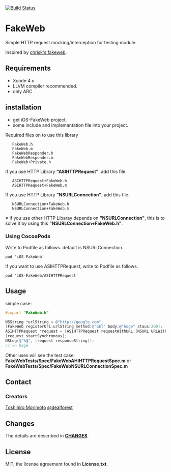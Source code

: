 [![Build Status](https://secure.travis-ci.org/dealforest/iOS-FakeWeb.png)](http://travis-ci.org/dealforest/iOS-FakeWeb)

# FakeWeb
Simple HTTP request mocking/interception for testing module.

Inspired by [chrisk's fakeweb][1].

## Requirements

* Xcode 4.x
* LLVM compiler recommended.
* only ARC

## installation

* get iOS-FakeWeb project.
* some include and implemantation file into your project.

Required files on to use this library

       FakeWeb.h
       FakeWeb.m
       FakeWebResponder.h
       FakeWebResponder.m
       FakeWeb+Private.h

If you use  HTTP Library __"ASIHTTPRequest"__, add this file.

       ASIHTTPRequest+FakeWeb.h
       ASIHTTPRequest+FakeWeb.m

If you use  HTTP Library __"NSURLConnection"__, add this file.

       NSURLConnection+FakeWeb.h
       NSURLConnection+FakeWeb.m

※ If you use other HTTP Libaray depends on __"NSURLConnection"__, this is to solve it by using this __"NSURLConnection+FakeWeb.h"__.

### Using CocoaPods

Write to Podfile as follows. default is NSURLConnection.
```
pod 'iOS-FakeWeb'
```

If you want to use ASIHTTPRequest, write to Podfile as follows.
```
pod 'iOS-FakeWeb/ASIHTTPRequest'
```

## Usage

simple case:

```objective-c
#import "FakeWeb.h"

NSString *urlString = @"http://google.com";
[FakeWeb registerUri:urlString method:@"GET" body:@"hoge" staus:200];
ASIHTTPRequest *request = [ASIHTTPRequest requestWithURL:[NSURL URLWithString:urlString]];
[request startSynchronous];
NSLog(@"%@", [request responseString]);
// => hoge
```
Other uses will see the test case:
__FakeWebTests/Spec/FakeWebAHIHTTPRequestSpec.m__ or __FakeWebTests/Spec/FakeWebNSURLConnectionSpec.m__

## Contact

### Creators

[Toshihiro Morimoto](https://github.com/dealforest)
[@dealforest](https://twitter.com/dealforest)

## Changes
The details are described in [__CHANGES__](https://github.com/dealforest/iOS-FakeWeb/blob/master/CHANGES).

## License
MIT, the license agreement found in __License.txt__.

[1]: https://github.com/chrisk/fakeweb
